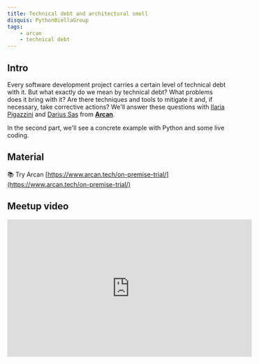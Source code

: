 ```yaml
---
title: Technical debt and architectural smell
disquis: PythonBiellaGroup
tags:
    - arcan
    - technical debt
---
```


## Intro

Every software development project carries a certain level of technical debt with it. But what exactly do we mean by technical debt? What problems does it bring with it? Are there techniques and tools to mitigate it and, if necessary, take corrective actions? We'll answer these questions with [Ilaria Pigazzini](https://www.linkedin.com/in/ilaria-pigazzini/) and [Darius Sas](https://www.linkedin.com/in/darius-sas/) from **[Arcan](https://www.arcan.tech/)**.

In the second part, we'll see a concrete example with Python and some live coding.

## Material

📚 Try Arcan [https://www.arcan.tech/on-premise-trial/](https://www.arcan.tech/on-premise-trial/)

## Meetup video
<iframe width="560" height="315" src="https://www.youtube.com/embed/10p0jb0i8oY" title="YouTube video player" frameborder="0" allow="accelerometer; autoplay; clipboard-write; encrypted-media; gyroscope; picture-in-picture; web-share" allowfullscreen></iframe>